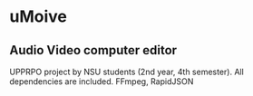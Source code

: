 # uMoive 
## Audio Video computer editor
UPPRPO project by NSU students (2nd year, 4th semester).
All dependencies are included. FFmpeg, RapidJSON
